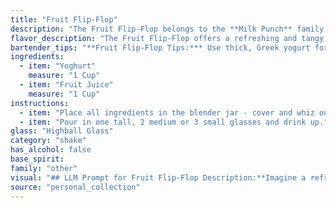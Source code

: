 ```yaml
---
title: "Fruit Flip-Flop"
description: "The Fruit Flip-Flop belongs to the **Milk Punch** family, a historical cocktail category dating back to the 18th century. These drinks, often made with milk or cream, were popular for their refreshing and palate-cleansing qualities.  "
flavor_description: "The Fruit Flip-Flop offers a refreshing and tangy experience. The smooth, creamy yogurt base balances the sweet and bright fruit juice, creating a harmonious blend. The drink boasts a delicate sweetness with a subtle tartness from the yogurt, leaving a clean and invigorating finish. This cocktail is ideal for those seeking a light and flavorful beverage, perfect for warm weather. "
bartender_tips: "**Fruit Flip-Flop Tips:*** Use thick, Greek yogurt for a creamy texture.* Blend the fruit juice and yogurt thoroughly for a smooth consistency.* Adjust the sweetness by adding a touch of honey or simple syrup to your liking.* Experiment with different fruits for a variety of flavor profiles.* Garnish with fresh fruit slices or a sprig of mint for an elegant touch. "
ingredients:
  - item: "Yoghurt"
    measure: "1 Cup"
  - item: "Fruit Juice"
    measure: "1 Cup"
instructions:
  - item: "Place all ingredients in the blender jar - cover and whiz on medium speed until well blended."
  - item: "Pour in one tall, 2 medium or 3 small glasses and drink up."
glass: "Highball Glass"
category: "shake"
has_alcohol: false
base_spirit:
family: "other"
visual: "## LLM Prompt for Fruit Flip-Flop Description:**Imagine a refreshing cocktail named Fruit Flip-Flop made with creamy yoghurt and tangy fruit juice. Describe the appearance of this drink, considering:*** **Color:** What vibrant shades of color does the fruit juice bring to the cocktail? Does the yoghurt add a creamy white layer or blend seamlessly? * **Texture:** Is the drink smooth and creamy, or does it have a thicker, layered texture? Are there any visible bits of fruit pulp or yogurt?* **Garnish:**  What type of garnish would best compliment the flavors of the drink? Think of fruit slices, herbs, or edible flowers. * **Glassware:** Would this cocktail best be served in a tall glass, a coupe, or something else entirely? How does the glassware influence the presentation?**Provide a detailed and descriptive answer that paints a picture of this refreshing drink.** "
source: "personal_collection"
---
```



